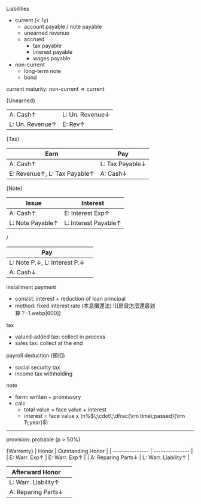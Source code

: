 
Liabilities
- current (< 1y)
	- account payable / note payable
	- unearned revenue
	- accrued
		- tax payable
		- interest payable
		- wages payable
- non-current
	- long-term note
	- bond

current maturity: non-current => current

{Unearned}

|   |                 |
| --------------- | --------------- |
| A: Cash↑        | L: Un. Revenue↓ |
| L: Un. Revenue↑ | E: Rev↑         |

{Tax}

| Earn                          | Pay                |
| ---------------------------- | --------------- |
| A: Cash↑                     | L: Tax Payable↓ |
| E: Revenue↑, L: Tax Payable↑ | A: Cash↓        |

{Note}

| Issue            | Interest             |
| ---------------- | -------------------- |
| A: Cash↑         | E: Interest Exp↑     |
| L: Note Payable↑ | L: Interest Payable↑ |
/

| Pay                          |     |
| ---------------------------- | --- |
| L: Note P.↓, L: Interest P.↓ |     |
| A: Cash↓                     |     |

installment payment
- consist: interest + reduction of loan principal
- method: fixed interest rate (本息攤還法)
![[房貸怎麼還最划算？-1.webp|600]]

tax
- valued-added tax:  collect in process
- sales tax:         collect at the end

payroll deduction (預扣)
- social security tax
- income tax withholding

note
- form: written + promissory
- calc
	- total value = face value + interest
	- interest = face value x (n%$\;\cdot\;\dfrac{\rm time\;passed}{\rm 1\;year}$)

---

provision: probable (p > 50%)

{Warrenty}
| Honor           | Outstanding Honor                | 
| --------------- | --------------- |
| E: Warr. Exp↑            | E: Warr. Exp↑ |
| A: Reparing Parts↓ | L: Warr. Liability↑         |

| Afterward Honor     |     |
| ------------------- | --- |
| L: Warr. Liability↑ |     |
| A: Reparing Parts↓  |     |

